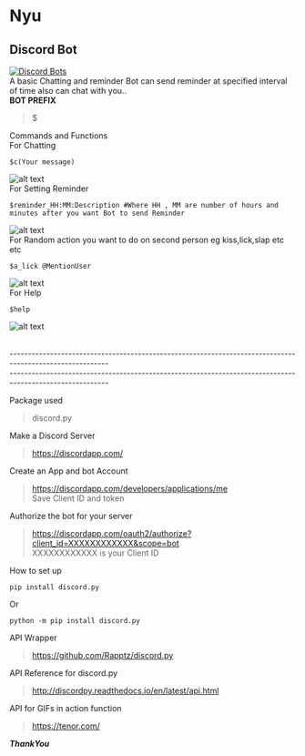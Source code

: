 # Nyu </br>
## Discord Bot</br>
[![Discord Bots](https://discordbots.org/api/widget/426047120781344768.svg)](https://discordbots.org/bot/426047120781344768)</br>
A basic Chatting and reminder Bot can send reminder at specified interval of time also can chat with you..</br>
**BOT PREFIX**
> $

Commands and Functions</br>
For Chatting</br>
```
$c(Your message)
```
![alt text](https://raw.githubusercontent.com/amangautam015/HybridNyu/master/Nyu_git.JPG)
</br>
For Setting Reminder </br>
```
$reminder_HH:MM:Description #Where HH , MM are number of hours and minutes after you want Bot to send Reminder
```
![alt text](https://raw.githubusercontent.com/amangautam015/HybridNyu/master/remm.JPG)
</br>
For Random action you want to do on second person eg kiss,lick,slap etc etc</br>
```
$a_lick @MentionUser
```
![alt text](https://raw.githubusercontent.com/amangautam015/HybridNyu/master/cuddle.JPG)</br>
For Help</br>
```
$help
```
![alt text](https://github.com/amangautam015/HybridNyu/blob/master/Nyu_help.JPG)</br></br>

---------------------------------------------------------------------------------------------------------</br>
---------------------------------------------------------------------------------------------------------</br>

Package used 
> discord.py

Make a Discord Server 
>https://discordapp.com/

Create an App and bot Account 
>https://discordapp.com/developers/applications/me </br>
>Save Client ID and token

Authorize the bot for your server
>https://discordapp.com/oauth2/authorize?client_id=XXXXXXXXXXXX&scope=bot</br>
>XXXXXXXXXXXX is your Client ID 

How to set up

```
pip install discord.py
```
Or
```
python -m pip install discord.py
```

API Wrapper 
>https://github.com/Rapptz/discord.py

API Reference for discord.py
>http://discordpy.readthedocs.io/en/latest/api.html

API for GIFs in action function
>https://tenor.com/ 


**_ThankYou_**
